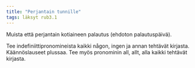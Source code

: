 ```yaml
---
title: "Perjantain tunnille"
tags: läksyt rub3.1
---
```


Muista että perjantain kotiaineen palautus (ehdoton palautuspäivä). 

Tee indefiniittipronomineista kaikki någon, ingen ja annan tehtävät kirjasta. Käännöslauseet plussaa. Tee myös pronominin all, allt, alla kaikki tehtävät kirjasta.